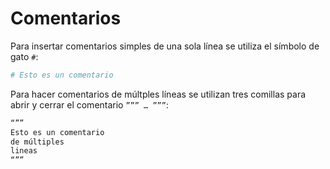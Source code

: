 # Comentarios

Para insertar comentarios simples de una sola línea se utiliza el símbolo de gato `#`:
```python
# Esto es un comentario
```
   
Para hacer comentarios de múltples líneas se utilizan tres comillas para abrir y cerrar el comentario `””” … ”””`:

```python
“””
Esto es un comentario
de múltiples
lineas
“””
```
